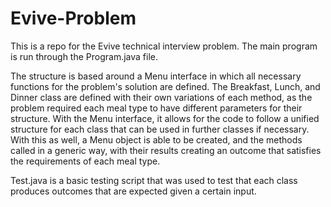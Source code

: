 # Evive-Problem

This is a repo for the Evive technical interview problem. The main program is run through the Program.java file.

The structure is based around a Menu interface in which all necessary functions for the problem's solution are defined. The Breakfast, Lunch, and Dinner class are defined 
with their own variations of each method, as the problem required each meal type to have different parameters for their structure. With the Menu interface, it allows for the code to follow
a unified structure for each class that can be used in further classes if necessary. With this as well, a Menu object is able to be created, and the methods called in a generic way, with their
results creating an outcome that satisfies the requirements of each meal type.

Test.java is a basic testing script that was used to test that each class produces outcomes that are expected given a certain input.
